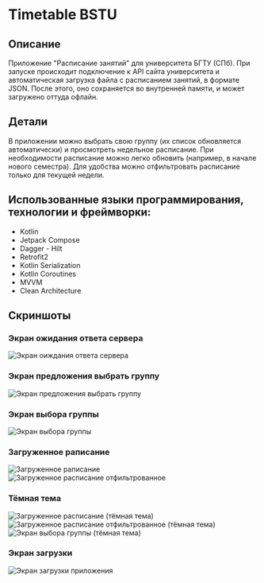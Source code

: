 # Timetable BSTU
## Описание
Приложение "Расписание  занятий" для университета БГТУ (СПб). 
При запуске происходит подключение к API сайта университета и автоматическая загрузка файла с расписанием занятий, в формате JSON.
После этого, оно сохраняется во внутренней памяти, и может загружено оттуда офлайн.

## Детали
В приложении можно выбрать свою группу (их список обновляется автоматически) и просмотреть недельное расписание.
При необходимости расписание можно легко обновить (например, в начале нового семестра).
Для удобства можно отфильтровать расписание только для текущей недели.

## Использованные языки программирования, технологии и фреймворки:
- Kotlin
- Jetpack Compose
- Dagger - Hilt
- Retrofit2
- Kotlin Serialization
- Kotlin Coroutines
- MVVM
- Clean Architecture

## Скриншоты
### Экран ожидания ответа сервера
![Экран оиждания ответа сервера](https://user-images.githubusercontent.com/98609700/231455809-24686fc8-e910-40f0-be1f-af8da022df03.png)
### Экран предложения выбрать группу
![Экран предложения выбрать группу ](https://user-images.githubusercontent.com/98609700/231455880-6ed43df1-a5e5-44bb-a207-1daebe3c0357.png)
### Экран выбора группы
![Экран выбора группы](https://user-images.githubusercontent.com/98609700/231455980-34a95db8-6870-4e41-8d79-e7c2ae248ea1.png)
### Загруженное раписание
![Загруженное раписание](https://user-images.githubusercontent.com/98609700/231456065-269fae04-603a-473b-9b9d-040e5cc44335.png)
![Загруженное расписание отфильтрованное](https://user-images.githubusercontent.com/98609700/231456070-40529ff9-7318-4515-bf28-d3a004b4c6bd.png)
### Тёмная тема
![Загруженное расписание (тёмная тема)](https://user-images.githubusercontent.com/98609700/231456170-c65e6c12-1674-4a6f-9faf-b4fa1c63ecfd.png)
![Загруженное расписание отфильтрованное (тёмная тема)](https://user-images.githubusercontent.com/98609700/231456150-957e0612-16a4-42e1-9e9b-953b12e310ab.png)
![Экран выбора группы (тёмная тема)](https://user-images.githubusercontent.com/98609700/231456206-dd411808-b3e6-4331-986d-28ec7c90c735.png)
### Экран загрузки
![Экран загрузки приложения](https://user-images.githubusercontent.com/98609700/231458259-ba4e704a-dc78-4aa1-9ad7-ab53e870cf65.png)
